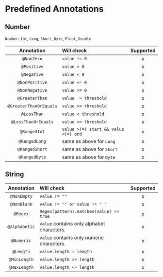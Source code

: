 # Predefined Annotations

## Number

`Number`: `Int`, `Long`, `Short`, `Byte`, `Float`, `Double`

|       Annotation       | Will check                            | Supported |
|:----------------------:|:--------------------------------------|:---------:|
|       `@NonZero`       | `value != 0`                          |     x     |
|      `@Positive`       | `value > 0`                           |     x     |
|      `@Negative`       | `value < 0`                           |     x     |
|     `@NonPositive`     | `value <= 0`                          |     x     |
|     `@NonNegative`     | `value >= 0`                          |     x     |
|     `@GreaterThan`     | `value  > threshold`                  |     x     |
| `@GreaterThanOrEquals` | `value >= threshold`                  |     x     |
|      `@LessThan`       | `value < threshold`                   |     x     |
|  `@LessThanOrEquals`   | `value <= threshold`                  |     x     |
|      `@RangedInt`      | `value >(=) start && value <(=) end ` |     x     |
|     `@RangedLong`      | same as above for `Long`              |     x     |
|     `@RangedShort`     | same as above for `Short`             |     x     |
|     `@RangedByte`      | same as above for `Byte`              |     x     |

## String

|  Annotation   | Will check                                 | Supported |
|:-------------:|:-------------------------------------------|:---------:|
|  `@NonEmpty`  | `value != ""`                              |     x     |
|  `@NonBlank`  | `value != "" or value != " "`              |     x     |
|   `@Regex`    | `Regex(pattern).matches(value) == true`    |     x     |
| `@Alphabetic` | `value` contains only alphabet characters. |     x     |
|  `@Numeric`   | `value` contains only numeric characters.  |     x     |
|   `@Length`   | `value.length = length`                    |     x     |
| `@MinLength`  | `value.length >= length`                   |     x     |
| `@MaxLength`  | `value.length <= length`                   |     x     |
